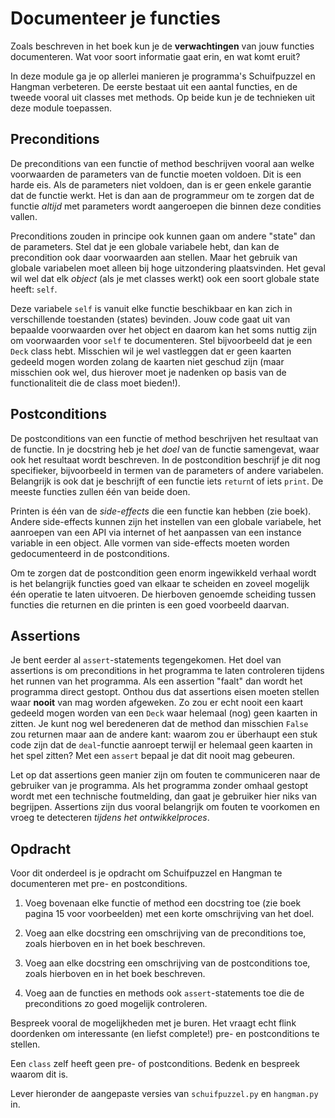 # Documenteer je functies

Zoals beschreven in het boek kun je de **verwachtingen** van jouw functies documenteren. Wat voor soort informatie gaat erin, en wat komt eruit?

In deze module ga je op allerlei manieren je programma's Schuifpuzzel en Hangman verbeteren. De eerste bestaat uit een aantal functies, en de tweede vooral uit classes met methods. Op beide kun je de technieken uit deze module toepassen.

## Preconditions

De preconditions van een functie of method beschrijven vooral aan welke voorwaarden de parameters van de functie moeten voldoen. Dit is een harde eis. Als de parameters niet voldoen, dan is er geen enkele garantie dat de functie werkt. Het is dan aan de programmeur om te zorgen dat de functie *altijd* met parameters wordt aangeroepen die binnen deze condities vallen.

Preconditions zouden in principe ook kunnen gaan om andere "state" dan de parameters. Stel dat je een globale variabele hebt, dan kan de precondition ook daar voorwaarden aan stellen. Maar het gebruik van globale variabelen moet alleen bij hoge uitzondering plaatsvinden. Het geval wil wel dat elk *object* (als je met classes werkt) ook een soort globale state heeft: `self`.

Deze variabele `self` is vanuit elke functie beschikbaar en kan zich in verschillende toestanden (states) bevinden. Jouw code gaat uit van bepaalde voorwaarden over het object en daarom kan het soms nuttig zijn om voorwaarden voor `self` te documenteren. Stel bijvoorbeeld dat je een `Deck` class hebt. Misschien wil je wel vastleggen dat er geen kaarten gedeeld mogen worden zolang de kaarten niet geschud zijn (maar misschien ook wel, dus hierover moet je nadenken op basis van de functionaliteit die de class moet bieden!).

## Postconditions

De postconditions van een functie of method beschrijven het resultaat van de functie. In je docstring heb je het *doel* van de functie samengevat, waar ook het resultaat wordt beschreven. In de postcondition beschrijf je dit nog specifieker, bijvoorbeeld in termen van de parameters of andere variabelen. Belangrijk is ook dat je beschrijft of een functie iets `return`t of iets `print`. De meeste functies zullen één van beide doen.

Printen is één van de *side-effects* die een functie kan hebben (zie boek). Andere side-effects kunnen zijn het instellen van een globale variabele, het aanroepen van een API via internet of het aanpassen van een instance variable in een object. Alle vormen van side-effects moeten worden gedocumenteerd in de postconditions.

Om te zorgen dat de postcondition geen enorm ingewikkeld verhaal wordt is het belangrijk functies goed van elkaar te scheiden en zoveel mogelijk één operatie te laten uitvoeren. De hierboven genoemde scheiding tussen functies die returnen en die printen is een goed voorbeeld daarvan.

## Assertions

Je bent eerder al `assert`-statements tegengekomen. Het doel van assertions is om preconditions in het programma te laten controleren tijdens het runnen van het programma. Als een assertion "faalt" dan wordt het programma direct gestopt. Onthou dus dat assertions eisen moeten stellen waar **nooit** van mag worden afgeweken. Zo zou er echt nooit een kaart gedeeld mogen worden van een `Deck` waar helemaal (nog) geen kaarten in zitten. Je kunt nog wel beredeneren dat de method dan misschien `False` zou returnen maar aan de andere kant: waarom zou er überhaupt een stuk code zijn dat de `deal`-functie aanroept terwijl er helemaal geen kaarten in het spel zitten? Met een `assert` bepaal je dat dit nooit mag gebeuren.

Let op dat assertions geen manier zijn om fouten te communiceren naar de gebruiker van je programma. Als het programma zonder omhaal gestopt wordt met een technische foutmelding, dan gaat je gebruiker hier niks van begrijpen. Assertions zijn dus vooral belangrijk om fouten te voorkomen en vroeg te detecteren *tijdens het ontwikkelproces*.

## Opdracht

Voor dit onderdeel is je opdracht om Schuifpuzzel en Hangman te documenteren met pre- en postconditions.

1. Voeg bovenaan elke functie of method een docstring toe (zie boek pagina 15 voor voorbeelden) met een korte omschrijving van het doel.

2. Voeg aan elke docstring een omschrijving van de preconditions toe, zoals hierboven en in het boek beschreven.

3. Voeg aan elke docstring een omschrijving van de postconditions toe, zoals hierboven en in het boek beschreven.

4. Voeg aan de functies en methods ook `assert`-statements toe die de preconditions zo goed mogelijk controleren.

Bespreek vooral de mogelijkheden met je buren. Het vraagt echt flink doordenken om interessante (en liefst complete!) pre- en postconditions te stellen.

Een `class` zelf heeft geen pre- of postconditions. Bedenk en bespreek waarom dit is.

Lever hieronder de aangepaste versies van `schuifpuzzel.py` en `hangman.py` in.
